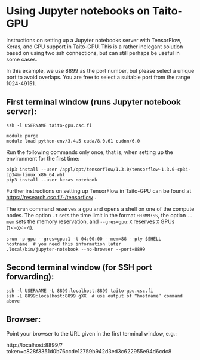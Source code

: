 # Using Jupyter notebooks on Taito-GPU

Instructions on setting up a Jupyter notebooks server with TensorFlow, Keras, and GPU support in Taito-GPU.
This is a rather inelegant solution based on using two ssh connections, but can still perhaps be useful in some cases.

In this example, we use 8899 as the port number, but please select a unique port to avoid 
overlaps.  You are free to select a suitable port from the range 1024-49151. 

## First terminal window (runs Jupyter notebook server):

    ssh -l USERNAME taito-gpu.csc.fi

    module purge
    module load python-env/3.4.5 cuda/8.0.61 cudnn/6.0

Run the following commands only once, that is, when setting up the environment
for the first time:

    pip3 install --user /appl/opt/tensorflow/1.3.0/tensorflow-1.3.0-cp34-cp34m-linux_x86_64.whl
    pip3 install --user keras notebook

Further instructions on setting up TensorFlow in Taito-GPU can be found at https://research.csc.fi/-/tensorflow .

The `srun` command reserves a gpu and opens a shell on one of the compute nodes.  The
option `-t` sets the time limit in the format `HH:MM:SS`, the option `--mem` sets the memory 
reservation, and `--gres=gpu:X` reserves `X` GPUs (1<=`X`<=4).

    srun -p gpu --gres=gpu:1 -t 04:00:00 --mem=8G --pty $SHELL
    hostname  # you need this information later
    .local/bin/jupyter-notebook --no-browser --port=8899

## Second terminal window (for SSH port forwarding):

    ssh -l USERNAME -L 8899:localhost:8899 taito-gpu.csc.fi
    ssh -L 8899:localhost:8899 gXX  # use output of “hostname” command above

## Browser:

Point your browser to the URL given in the first terminal window, e.g.:

http://localhost:8899/?token=c828f3351d0b76ccde12759b942d3ed3c622955e94d6cdc8
